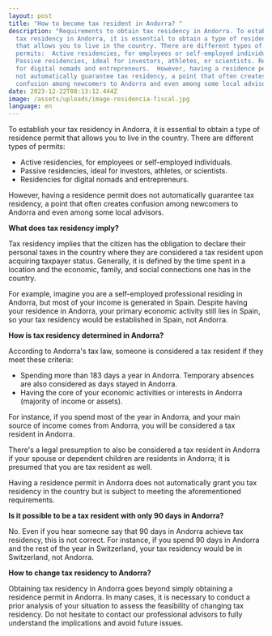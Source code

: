```yaml
---
layout: post
title: "How to become tax resident in Andorra? "
description: "Requirements to obtain tax residency in Andorra. To establish your
  tax residency in Andorra, it is essential to obtain a type of residence permit
  that allows you to live in the country. There are different types of
  permits:  Active residencies, for employees or self-employed individuals.
  Passive residencies, ideal for investors, athletes, or scientists. Residencies
  for digital nomads and entrepreneurs.  However, having a residence permit does
  not automatically guarantee tax residency, a point that often creates
  confusion among newcomers to Andorra and even among some local advisors."
date: 2023-12-22T08:13:12.444Z
image: /assets/uploads/image-residencia-fiscal.jpg
language: en
---
```

To establish your tax residency in Andorra, it is essential to obtain a type of residence permit that allows you to live in the country. There are different types of permits:

* Active residencies, for employees or self-employed individuals.
* Passive residencies, ideal for investors, athletes, or scientists.
* Residencies for digital nomads and entrepreneurs.

However, having a residence permit does not automatically guarantee tax residency, a point that often creates confusion among newcomers to Andorra and even among some local advisors.

**What does tax residency imply?**

Tax residency implies that the citizen has the obligation to declare their personal taxes in the country where they are considered a tax resident upon acquiring taxpayer status. Generally, it is defined by the time spent in a location and the economic, family, and social connections one has in the country.

For example, imagine you are a self-employed professional residing in Andorra, but most of your income is generated in Spain. Despite having your residence in Andorra, your primary economic activity still lies in Spain, so your tax residency would be established in Spain, not Andorra.

**How is tax residency determined in Andorra?**

According to Andorra's tax law, someone is considered a tax resident if they meet these criteria:

* Spending more than 183 days a year in Andorra. Temporary absences are also considered as days stayed in Andorra.
* Having the core of your economic activities or interests in Andorra (majority of income or assets).

For instance, if you spend most of the year in Andorra, and your main source of income comes from Andorra, you will be considered a tax resident in Andorra.

There's a legal presumption to also be considered a tax resident in Andorra if your spouse or dependent children are residents in Andorra; it is presumed that you are tax resident as well.

Having a residence permit in Andorra does not automatically grant you tax residency in the country but is subject to meeting the aforementioned requirements.

**Is it possible to be a tax resident with only 90 days in Andorra?**

No. Even if you hear someone say that 90 days in Andorra achieve tax residency, this is not correct. For instance, if you spend 90 days in Andorra and the rest of the year in Switzerland, your tax residency would be in Switzerland, not Andorra.

**How to change tax residency to Andorra?**

Obtaining tax residency in Andorra goes beyond simply obtaining a residence permit in Andorra. In many cases, it is necessary to conduct a prior analysis of your situation to assess the feasibility of changing tax residency. Do not hesitate to contact our professional advisors to fully understand the implications and avoid future issues.